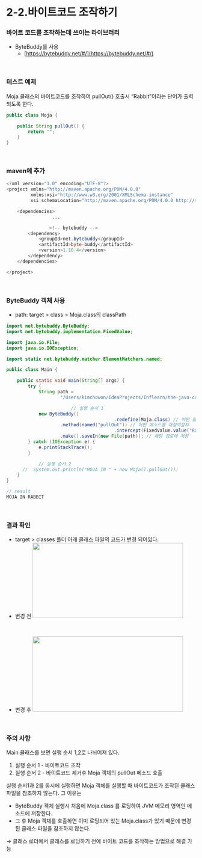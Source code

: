# 2-2.바이트코드 조작하기

### 바이트 코드를 조작하는데 쓰이는 라이브러리

- ByteBuddy를 사용
    - [https://bytebuddy.net/#/](https://bytebuddy.net/#/)

<br/>

### 테스트 예제

Moja 클래스의 바이트코드를 조작하여 pullOut() 호출시 “Rabbit”이라는 단어가 출력되도록 한다.

```java
public class Moja {

    public String pullOut() {
        return "";
    }
}

```

<br/>

### maven에 추가

```java
<?xml version="1.0" encoding="UTF-8"?>
<project xmlns="http://maven.apache.org/POM/4.0.0"
         xmlns:xsi="http://www.w3.org/2001/XMLSchema-instance"
         xsi:schemaLocation="http://maven.apache.org/POM/4.0.0 http://maven.apache.org/xsd/maven-4.0.0.xsd">

    <dependencies>
				 ...

				<!-- bytebuddy -->
        <dependency>
            <groupId>net.bytebuddy</groupId>
            <artifactId>byte-buddy</artifactId>
            <version>1.10.4</version>
        </dependency>
    </dependencies>

</project>
```
<br/>

### ByteBuddy 객체 사용

- path: target > class > Moja.class의 classPath

```java
import net.bytebuddy.ByteBuddy;
import net.bytebuddy.implementation.FixedValue;

import java.io.File;
import java.io.IOException;

import static net.bytebuddy.matcher.ElementMatchers.named;

public class Main {

    public static void main(String[] args) {
        try {
            String path =
                    "/Users/kimchowon/IdeaProjects/Inflearn/the-java-code-manipulation/chocho/target/classes/";

						// 실행 순서 1
            new ByteBuddy()
										.redefine(Moja.class) // 어떤 클래스 파일을 재정의할지
                    .method(named("pullOut")) // 어떤 메소드를 재정의할지
										.intercept(FixedValue.value("Rabbit!")) // 메소드를 가로채서 값을    변경               
                    .make().saveIn(new File(path)); // 해당 경로에 저장
        } catch (IOException e) {
            e.printStackTrace();
        }

			// 실행 순서 2
      //  System.out.println("MOJA IN " + new Moja().pullOut());
    }
}

// result
MOJA IN RABBIT
```
<br/>

### 결과 확인

- target > classes 폴더 아래 클래스 파일의 코드가 변경 되어있다.
- 변경 전
  <img src="https://user-images.githubusercontent.com/52793122/154799915-4e21e35f-ea87-4e14-94fe-afa345da9380.png"  width="400" height="200"/>

<br/>

- 변경 후
  <img src="https://user-images.githubusercontent.com/52793122/154799918-33f98af2-14d2-40cd-ae0d-501a7d4a487f.png"  width="400" height="200"/>

<br/>

### 주의 사항

Main 클래스를 보면 실행 순서 1,2로 나뉘어져 있다.

1. 실행 순서 1 - 바이트코드 조작
2. 실행 순서 2 - 바이트코드 제거후 Moja 객체의 pullOut 메소드 호출

실행 순서1과 2를 동시에 실행하면 Moja 객체를 실행할 때 바이트코드가 조작된 클래스 파일을 참조하지 않는다. 그 이유는

- ByteBuddy 객체 실행시 처음에 Moja.class 를 로딩하여 JVM 메모리 영역인 메소드에 저장한다.
- 그 후 Moja 객체를 호출하면 이미 로딩되어 있는 Moja.class가 있기 때문에 변경된 클래스 파일을 참조하지 않는다.

→ 클래스 로더에서 클래스를 로딩하기 전에 바이트 코드를 조작하는 방법으로 해결 가능
